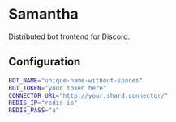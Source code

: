 # Samantha

Distributed bot frontend for Discord.

## Configuration

```Bash
BOT_NAME="unique-name-without-spaces"
BOT_TOKEN="your token here"
CONNECTOR_URL="http://your.shard.connector/"
REDIS_IP="redis-ip"
REDIS_PASS="a"
```